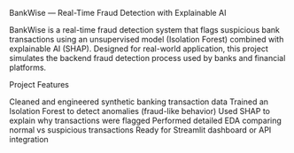 BankWise — Real-Time Fraud Detection with Explainable AI

BankWise is a real-time fraud detection system that flags suspicious bank transactions using an unsupervised model (Isolation Forest) combined with explainable AI (SHAP). Designed for real-world application, this project simulates the backend fraud detection process used by banks and financial platforms.


 Project Features

  Cleaned and engineered synthetic banking transaction data
  Trained an Isolation Forest to detect anomalies (fraud-like behavior)
  Used SHAP to explain why transactions were flagged
  Performed detailed EDA comparing normal vs suspicious transactions
  Ready for Streamlit dashboard or API integration





